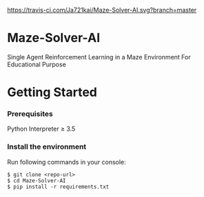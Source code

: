 https://travis-ci.com/Ja721kai/Maze-Solver-AI.svg?branch=master
# Maze-Solver-AI
Single Agent Reinforcement Learning in a Maze Environment For Educational Purpose

# Getting Started
### Prerequisites
Python Interpreter ≥ 3.5 <br/>

### Install the environment
Run following commands in your console:
```
$ git clone <repo-url>
$ cd Maze-Solver-AI
$ pip install -r requirements.txt 
```
